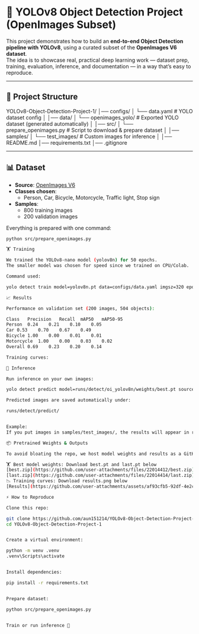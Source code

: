 # 🚀 YOLOv8 Object Detection Project (OpenImages Subset)

This project demonstrates how to build an **end-to-end Object Detection pipeline with YOLOv8**, using a curated subset of the **OpenImages V6 dataset**.  
The idea is to showcase real, practical deep learning work — dataset prep, training, evaluation, inference, and documentation — in a way that’s easy to reproduce.

---

## 📂 Project Structure

YOLOv8-Object-Detection-Project-1/
│── configs/
│ └── data.yaml # YOLO dataset config
│
│── data/
│ └── openimages_yolo/ # Exported YOLO dataset (generated automatically)
│
│── src/
│ └── prepare_openimages.py # Script to download & prepare dataset
│
│── samples/
│ └── test_images/ # Custom images for inference
│
│── README.md
│── requirements.txt
│── .gitignore


---

## 📊 Dataset

- **Source**: [OpenImages V6](https://storage.googleapis.com/openimages/web/index.html)  
- **Classes chosen**:  
  - Person, Car, Bicycle, Motorcycle, Traffic light, Stop sign
- **Samples**:  
  - 800 training images  
  - 200 validation images  

Everything is prepared with one command:

```bash
python src/prepare_openimages.py

🏋️ Training

We trained the YOLOv8-nano model (yolov8n) for 50 epochs.
The smaller model was chosen for speed since we trained on CPU/Colab.

Command used:

yolo detect train model=yolov8n.pt data=configs/data.yaml imgsz=320 epochs=50 batch=16 name=oi_yolov

📈 Results

Performance on validation set (200 images, 504 objects):

Class	Precision	Recall	mAP50	mAP50-95
Person	0.24	0.21	0.10	0.05
Car	0.53	0.70	0.67	0.49
Bicycle	1.00	0.00	0.01	0.01
Motorcycle	1.00	0.00	0.03	0.02
Overall	0.69	0.23	0.20	0.14

Training curves:

🔮 Inference

Run inference on your own images:

yolo detect predict model=runs/detect/oi_yolov8n/weights/best.pt source=samples/test_images/ save=True

Predicted images are saved automatically under:

runs/detect/predict/


Example:
If you put images in samples/test_images/, the results will appear in runs/detect/predict/.

📦 Pretrained Weights & Outputs

To avoid bloating the repo, we host model weights and results as a GitHub Release:

🏋️ Best model weights: Download best.pt and last.pt below
[best.zip](https://github.com/user-attachments/files/22014412/best.zip)
[last.zip](https://github.com/user-attachments/files/22014414/last.zip)
📉 Training curves: Download results.png below
[Results](https://github.com/user-attachments/assets/af93cfb5-92df-4e2c-b377-5d096a95aa51)

⚡ How to Reproduce

Clone this repo:

git clone https://github.com/aun151214/YOLOv8-Object-Detection-Project-1.git
cd YOLOv8-Object-Detection-Project-1


Create a virtual environment:

python -m venv .venv
.venv\Scripts\activate


Install dependencies:

pip install -r requirements.txt


Prepare dataset:

python src/prepare_openimages.py


Train or run inference 🚀
